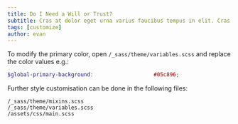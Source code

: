```yaml
---
title: Do I Need a Will or Trust?
subtitle: Cras at dolor eget urna varius faucibus tempus in elit. Cras a dui imperdiet, tempus metus quis, pharetra turpis.
tags: [customize]
author: evan
---
```


To modify the primary color, open `/_sass/theme/variables.scss` and replace the color values e.g.:

```scss
$global-primary-background:                   #05c896;
```

Further style customisation can be done in the following files:
```
/_sass/theme/mixins.scss
/_sass/theme/variables.scss
/assets/css/main.scss
```
